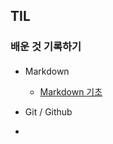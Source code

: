 ## TIL

### 배운 것 기록하기

#### 
- Markdown
    - [Markdown 기초](https://github.com/MinaeCho/TIL/blob/main/STUDY/Markdown%20%EA%B8%B0%EC%B4%88.md)

- Git / Github
- 

